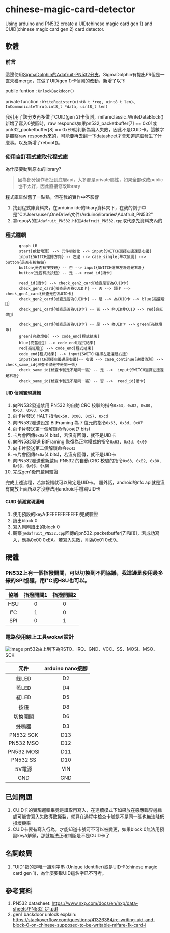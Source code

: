 # chinese-magic-card-detector
Using arduino and PN532 create a UID(chinese magic card gen 1) and CUID(chinese magic card gen 2) card detector. 
## 軟體
### 前言
這邊使用[SigmaDolphin的Adafruit-PN532分支](https://github.com/SigmaDolphin/Adafruit-PN532)，SigmaDolphin有提出PR但是一直未獲merge，其做了UID(gen 1)卡偵測的改動，新增了以下

public funtion : `UnlockBackdoor()`

private function : `WriteRegister(uint8_t *reg, uint8_t len)`、`InCommunicateThru(uint8_t *data, uint8_t len)`

我引用了該分支再多做了CUID(gen 2)卡偵測，mifareclassic_WriteDataBlock()新增了寫入0號區時，raw responds如果pn532_packetbuffer[7] == 0x01或pn532_packetbuffer[8] == 0xE9就判斷為寫入失敗，因此不是CUID卡。這數字是觀察raw responds來的，可能要再去翻一下datasheet才會知道詳細發生了什麼事。以及新增了reboot()。

### 使用自訂程式庫取代程式庫
為什麼要動到原本的library?
> 因為部分操作牽扯到底層api，大多都是private屬性，如果全部改成public也不太好，因此直接修改library

程式庫雖然舊了一點點，但在我的實作中不影響
1. 找到程式庫資料夾，在arduino ide的libary資料夾下，在我的例子中是"C:\Users\user\OneDrive\文件\Arduino\libraries\Adafruit_PN532"
2. 拿repo內的`📄Adafruit_PN532.h`和`📄Adafruit_PN532.cpp`取代原先資料夾內的

### 程式邏輯
```mermaid
      graph LR
      start[啟動電源] --> 元件初始化 --> input{SWITCH選擇左邊還是右邊}
      input{SWITCH選擇方向} -- 左邊 --> case_single[單次偵測] --> button{是否有按按鈕}
      button{是否有按按鈕} -- 否 --> input{SWITCH選擇左邊還是右邊}
      button{是否有按按鈕} -- 是 --> read_id[讀卡]
      
      read_id[讀卡] --> check_gen2_card{檢查是否為CUID卡}
      check_gen2_card{檢查是否為CUID卡} -- 否 --> 讀卡 --> check_gen1_card{檢查是否為UID卡}
      check_gen2_card{檢查是否為CUID卡} -- 是 --> 為CUID卡 --> blue[亮藍燈🔵]
      check_gen1_card{檢查是否為UID卡} -- 否 --> 非UID非CUID --> red[亮紅燈🔴]
      
      check_gen1_card{檢查是否為UID卡} -- 是 --> 為UID卡 --> green[亮綠燈🟢]
      green[亮綠燈🟢] --> code_end[程式結束]
      blue[亮藍燈🔵] --> code_end[程式結束]
      red[亮紅燈🔴] --> code_end[程式結束]
      code_end[程式結束] --> input{SWITCH選擇左邊還是右邊}
      input{SWITCH選擇左邊還是右邊}-- 右邊 --> case_continue[連續偵測] --> check_same_id{檢查卡號是不是同一張}
      check_same_id{檢查卡號是不是同一張} -- 是 -->  input{SWITCH選擇左邊還是右邊}
      check_same_id{檢查卡號是不是同一張} -- 否 -->  read_id[讀卡]
```

#### UID 偵測實現邏輯

1. 向PN532發送禁用 PN532 的自動 CRC 校驗的指令`0x63, 0x02, 0x00, 0x63, 0x03, 0x00`
2. 向卡片發送 HALT 指令`0x50, 0x00, 0x57, 0xcd`
3. 向PN532發送設定 BitFraming 為 7 位元的指令`0x63, 0x3d, 0x07`
4. 向卡片發送第一個解鎖命令`0x40`(7 bits)
5. 卡片會回傳`0x0a`(4 bits)，若沒有回傳，就不是UID卡
6. 向PN532發送 BitFraming 恢復為正常模式的指令`0x63, 0x3d, 0x00`
7. 向卡片發送第二個解鎖命令`0x43`
8. 卡片會回傳`0x0a`(4 bits)，若沒有回傳，就不是UID卡
9. 向PN532發送重新啟用 PN532 的自動 CRC 校驗的指令`0x63, 0x02, 0x80, 0x63, 0x03, 0x80`
10. 完成gen1後門啟用驗證

完成上述流程，若無報錯就可以確定是UID卡。
題外話，android的nfc api就是沒有開放上面所以才沒辦法用android手機寫UID卡

#### CUID 偵測實現邏輯
1. 使用預設的keyA(FFFFFFFFFFFF)完成驗證
2. 讀出block 0
3. 寫入剛剛讀出的block 0
4. 觀察`📄Adafruit_PN532.cpp`回傳的pn532_packetbuffer[7]和[8]，若成功寫入，應為0x00 0xEA。若寫入失敗，則為0x01 0xE9。
   

## 硬體
### PN532上有一個指撥開關，可以切換到不同協議，我這邊是使用~~最多線~~的SPI協議，用I²C或HSU也可以。
|協議|指撥開關1|指撥開關2
|:-:|:-:|:-:|
|HSU|0|0|
|I²C|1|0|
|SPI|0|1|

### 電路使用線上工具wokwi設計

![image](https://github.com/user-attachments/assets/8a750df4-3939-4bb9-ada3-a8086b122dc8)
pn532由上到下為RSTO、IRQ、GND、VCC、SS、MOSI、MSO、SCK

|元件|arduino nano接腳
|:-:|:-:|
|綠LED|D2|
|藍LED|D4|
|紅LED|D5|
|按鈕|D8|
|切換開關|D6|
|蜂鳴器|D3|
|PN532 SCK|D13|
|PN532 MSO|D12|
|PN532 MOSI|D11|
|PN532 SS|D10|
|5V電源|VIN|
|GND|GND|

## 已知問題
1. CUID卡的實現邏輯畢竟是讀取再寫入，在連續模式下如果放在感應臨界邊緣處可能會寫入失敗導致撕裂，就算在過程中檢查卡號是不是同一張也無法降低損壞機率
2. CUID卡要有寫入行為，才能知道卡號可不可以被變更，如果block 0無法用預設keyA解鎖，那就無法正確判斷是不是CUID卡了

## 名詞歧異
1. "UID"指的是唯一識別字串 (Unique identifier)或是UID卡(chinese magic card gen 1)，為什麼要取UID這名字已不可考。

## 參考資料
1. PN532 datasheet: https://www.nxp.com/docs/en/nxp/data-sheets/PN532_C1.pdf
2. gen1 backdoor unlock explain: https://stackoverflow.com/questions/41326384/re-writing-uid-and-block-0-on-chinese-supposed-to-be-writable-mifare-1k-card-i

